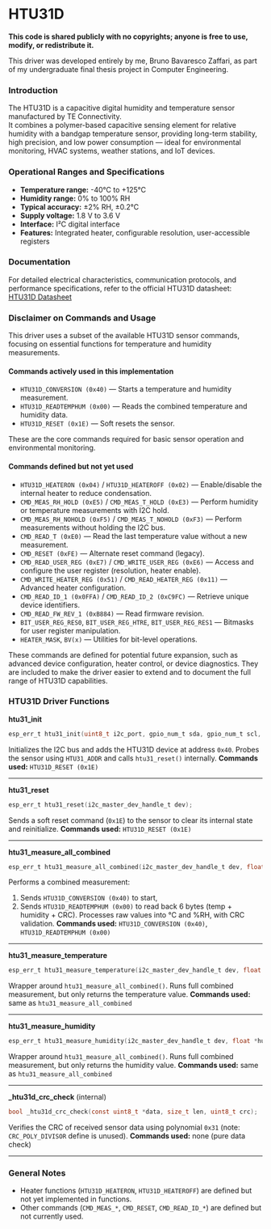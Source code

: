 # HTU31D
**This code is shared publicly with no copyrights; anyone is free to use, modify, or redistribute it.**

This driver was developed entirely by me, Bruno Bavaresco Zaffari, as part of my undergraduate final thesis project in Computer Engineering. 

### Introduction

The HTU31D is a capacitive digital humidity and temperature sensor manufactured by TE Connectivity.  
It combines a polymer-based capacitive sensing element for relative humidity with a bandgap temperature sensor, providing long-term stability, high precision, and low power consumption — ideal for environmental monitoring, HVAC systems, weather stations, and IoT devices.

### Operational Ranges and Specifications

- **Temperature range:** -40°C to +125°C  
- **Humidity range:** 0% to 100% RH  
- **Typical accuracy:** ±2% RH, ±0.2°C  
- **Supply voltage:** 1.8 V to 3.6 V  
- **Interface:** I²C digital interface  
- **Features:** Integrated heater, configurable resolution, user-accessible registers

### Documentation

For detailed electrical characteristics, communication protocols, and performance specifications, refer to the official HTU31D datasheet:  
[HTU31D Datasheet](https://www.te.com/en/product-CAT-HSC0007.html) 

### Disclaimer on Commands and Usage

This driver uses a subset of the available HTU31D sensor commands, focusing on essential functions for temperature and humidity measurements.

#### Commands actively used in this implementation

- `HTU31D_CONVERSION (0x40)` — Starts a temperature and humidity measurement.
- `HTU31D_READTEMPHUM (0x00)` — Reads the combined temperature and humidity data.
- `HTU31D_RESET (0x1E)` — Soft resets the sensor.

These are the core commands required for basic sensor operation and environmental monitoring.

#### Commands defined but not yet used

- `HTU31D_HEATERON (0x04)` / `HTU31D_HEATEROFF (0x02)` — Enable/disable the internal heater to reduce condensation.
- `CMD_MEAS_RH_HOLD (0xE5)` / `CMD_MEAS_T_HOLD (0xE3)` — Perform humidity or temperature measurements with I2C hold.
- `CMD_MEAS_RH_NOHOLD (0xF5)` / `CMD_MEAS_T_NOHOLD (0xF3)` — Perform measurements without holding the I2C bus.
- `CMD_READ_T (0xE0)` — Read the last temperature value without a new measurement.
- `CMD_RESET (0xFE)` — Alternate reset command (legacy).
- `CMD_READ_USER_REG (0xE7)` / `CMD_WRITE_USER_REG (0xE6)` — Access and configure the user register (resolution, heater enable).
- `CMD_WRITE_HEATER_REG (0x51)` / `CMD_READ_HEATER_REG (0x11)` — Advanced heater configuration.
- `CMD_READ_ID_1 (0x0FFA)` / `CMD_READ_ID_2 (0xC9FC)` — Retrieve unique device identifiers.
- `CMD_READ_FW_REV_1 (0xB884)` — Read firmware revision.
- `BIT_USER_REG_RES0`, `BIT_USER_REG_HTRE`, `BIT_USER_REG_RES1` — Bitmasks for user register manipulation.
- `HEATER_MASK`, `BV(x)` — Utilities for bit-level operations.

These commands are defined for potential future expansion, such as advanced device configuration, heater control, or device diagnostics. They are included to make the driver easier to extend and to document the full range of HTU31D capabilities.

### HTU31D Driver Functions

**htu31\_init**

```c
esp_err_t htu31_init(uint8_t i2c_port, gpio_num_t sda, gpio_num_t scl, uint32_t freq_hz, i2c_master_bus_handle_t *bus_handle_out, i2c_master_dev_handle_t *dev_handle_out);
```

Initializes the I2C bus and adds the HTU31D device at address `0x40`. Probes the sensor using `HTU31_ADDR` and calls `htu31_reset()` internally.
**Commands used:** `HTU31D_RESET (0x1E)`

---

**htu31\_reset**

```c
esp_err_t htu31_reset(i2c_master_dev_handle_t dev);
```

Sends a soft reset command (`0x1E`) to the sensor to clear its internal state and reinitialize.
**Commands used:** `HTU31D_RESET (0x1E)`

---

**htu31\_measure\_all\_combined**

```c
esp_err_t htu31_measure_all_combined(i2c_master_dev_handle_t dev, float *temperature, float *humidity);
```

Performs a combined measurement:

1. Sends `HTU31D_CONVERSION (0x40)` to start,
2. Sends `HTU31D_READTEMPHUM (0x00)` to read back 6 bytes (temp + humidity + CRC).
   Processes raw values into °C and %RH, with CRC validation.
   **Commands used:** `HTU31D_CONVERSION (0x40)`, `HTU31D_READTEMPHUM (0x00)`

---

**htu31\_measure\_temperature**

```c
esp_err_t htu31_measure_temperature(i2c_master_dev_handle_t dev, float *temperature);
```

Wrapper around `htu31_measure_all_combined()`. Runs full combined measurement, but only returns the temperature value.
**Commands used:** same as `htu31_measure_all_combined`

---

**htu31\_measure\_humidity**

```c
esp_err_t htu31_measure_humidity(i2c_master_dev_handle_t dev, float *humidity);
```

Wrapper around `htu31_measure_all_combined()`. Runs full combined measurement, but only returns the humidity value.
**Commands used:** same as `htu31_measure_all_combined`

---

**\_htu31d\_crc\_check** (internal)

```c
bool _htu31d_crc_check(const uint8_t *data, size_t len, uint8_t crc);
```

Verifies the CRC of received sensor data using polynomial `0x31` (note: `CRC_POLY_DIVISOR` define is unused).
**Commands used:** none (pure data check)

---

### General Notes

* Heater functions (`HTU31D_HEATERON`, `HTU31D_HEATEROFF`) are defined but not yet implemented in functions.
* Other commands (`CMD_MEAS_*`, `CMD_RESET`, `CMD_READ_ID_*`) are defined but not currently used.
